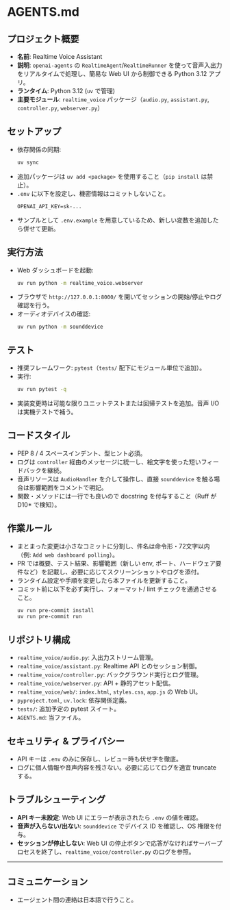 # AGENTS.md

## プロジェクト概要
- **名前**: Realtime Voice Assistant
- **説明**: `openai-agents` の `RealtimeAgent`/`RealtimeRunner` を使って音声入出力をリアルタイムで処理し、簡易な Web UI から制御できる Python 3.12 アプリ。
- **ランタイム**: Python 3.12 (`uv` で管理)
- **主要モジュール**: `realtime_voice` パッケージ（`audio.py`, `assistant.py`, `controller.py`, `webserver.py`）

## セットアップ
- 依存関係の同期:
  ```bash
  uv sync
  ```
- 追加パッケージは `uv add <package>` を使用すること（`pip install` は禁止）。
- `.env` に以下を設定し、機密情報はコミットしないこと。
  ```env
  OPENAI_API_KEY=sk-...
  ```
- サンプルとして `.env.example` を用意しているため、新しい変数を追加したら併せて更新。

## 実行方法
- Web ダッシュボードを起動:
  ```bash
  uv run python -m realtime_voice.webserver
  ```
- ブラウザで `http://127.0.0.1:8000/` を開いてセッションの開始/停止やログ確認を行う。
- オーディオデバイスの確認:
  ```bash
  uv run python -m sounddevice
  ```

## テスト
- 推奨フレームワーク: `pytest`（`tests/` 配下にモジュール単位で追加）。
- 実行:
  ```bash
  uv run pytest -q
  ```
- 実装変更時は可能な限りユニットテストまたは回帰テストを追加。音声 I/O は実機テストで補う。

## コードスタイル
- PEP 8 / 4 スペースインデント、型ヒント必須。
- ログは `controller` 経由のメッセージに統一し、絵文字を使った短いフィードバックを継続。
- 音声リソースは `AudioHandler` を介して操作し、直接 `sounddevice` を触る場合は影響範囲をコメントで明記。
- 関数・メソッドには一行でも良いので docstring を付与すること（Ruff が D10* で検知）。

## 作業ルール
- まとまった変更は小さなコミットに分割し、件名は命令形・72文字以内（例: `Add web dashboard polling`）。
- PR では概要、テスト結果、影響範囲（新しい env, ポート、ハードウェア要件など）を記載し、必要に応じてスクリーンショットやログを添付。
- ランタイム設定や手順を変更したら本ファイルを更新すること。
- コミット前に以下を必ず実行し、フォーマット/ lint チェックを通過させること。
  ```bash
  uv run pre-commit install
  uv run pre-commit run
  ```

## リポジトリ構成
- `realtime_voice/audio.py`: 入出力ストリーム管理。
- `realtime_voice/assistant.py`: Realtime API とのセッション制御。
- `realtime_voice/controller.py`: バックグラウンド実行とログ管理。
- `realtime_voice/webserver.py`: API + 静的アセット配信。
- `realtime_voice/web/`: `index.html`, `styles.css`, `app.js` の Web UI。
- `pyproject.toml`, `uv.lock`: 依存関係定義。
- `tests/`: 追加予定の pytest スイート。
- `AGENTS.md`: 当ファイル。

## セキュリティ & プライバシー
- API キーは `.env` のみに保存し、レビュー時も伏せ字を徹底。
- ログに個人情報や音声内容を残さない。必要に応じてログを適宜 truncate する。

## トラブルシューティング
- **API キー未設定**: Web UI にエラーが表示されたら `.env` の値を確認。
- **音声が入らない/出ない**: `sounddevice` でデバイス ID を確認し、OS 権限を付与。
- **セッションが停止しない**: Web UI の停止ボタンで応答がなければサーバープロセスを終了し、`realtime_voice/controller.py` のログを参照。

---

## コミュニケーション
- エージェント間の連絡は日本語で行うこと。
